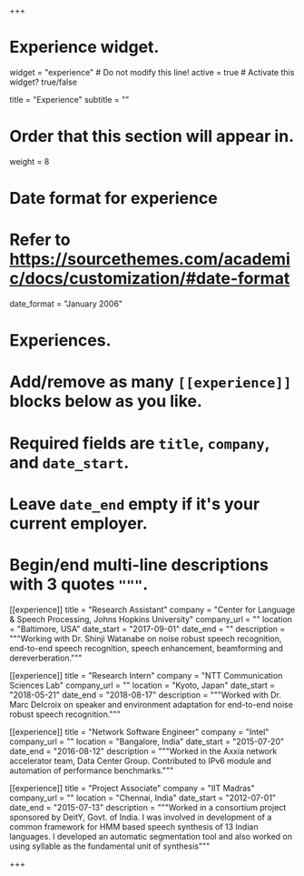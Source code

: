 +++
# Experience widget.
widget = "experience"  # Do not modify this line!
active = true  # Activate this widget? true/false

title = "Experience"
subtitle = ""

# Order that this section will appear in.
weight = 8

# Date format for experience
#   Refer to https://sourcethemes.com/academic/docs/customization/#date-format
date_format = "January 2006"

# Experiences.
#   Add/remove as many `[[experience]]` blocks below as you like.
#   Required fields are `title`, `company`, and `date_start`.
#   Leave `date_end` empty if it's your current employer.
#   Begin/end multi-line descriptions with 3 quotes `"""`.
[[experience]]
  title = "Research Assistant"
  company = "Center for Language & Speech Processing, Johns Hopkins University"
  company_url = ""
  location = "Baltimore, USA"
  date_start = "2017-09-01"
  date_end = ""
  description = """Working with Dr. Shinji Watanabe on noise robust speech recognition, end-to-end speech recognition, speech enhancement, beamforming and dereverberation."""

[[experience]]
  title = "Research Intern"
  company = "NTT Communication Sciences Lab"
  company_url = ""
  location = "Kyoto, Japan"
  date_start = "2018-05-21"
  date_end = "2018-08-17"
  description = """Worked with Dr. Marc Delcroix on speaker and environment adaptation for end-to-end noise robust speech recognition."""

[[experience]]
  title = "Network Software Engineer"
  company = "Intel"
  company_url = ""
  location = "Bangalore, India"
  date_start = "2015-07-20"
  date_end = "2016-08-12"
  description = """Worked in the Axxia network accelerator team, Data Center Group. Contributed to IPv6 module and automation of performance benchmarks."""

[[experience]]
  title = "Project Associate"
  company = "IIT Madras"
  company_url = ""
  location = "Chennai, India"
  date_start = "2012-07-01"
  date_end = "2015-07-13"
  description = """Worked in a consortium project sponsored by DeitY, Govt. of India. I was involved in development of a common framework for HMM based speech synthesis of 13 Indian languages. I developed an automatic segmentation tool and also worked on using syllable as the fundamental unit of synthesis"""

+++
